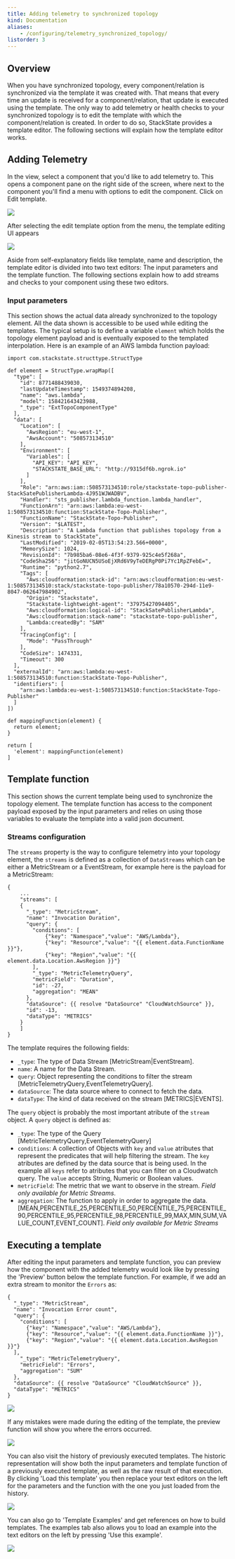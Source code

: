 ```yaml
---
title: Adding telemetry to synchronized topology
kind: Documentation
aliases:
    - /configuring/telemetry_synchronized_topology/
listorder: 3
---
```


## Overview
When you have synchronized topology, every component/relation is synchronized via the template it was created with. That means that every time an update is received for a component/relation, that update is executed using the template. The only way to add telemetry or health checks to your synchronized topology is to edit the template with which the component/relation is created. In order to do so, StackState provides a template editor. The following sections will explain how the template editor works.

## Adding Telemetry
In the view, select a component that you'd like to add telemetry to. This opens a component pane on the right side of the screen, where next to the component you'll find a menu with options to edit the component. Click on Edit template.

<img src="/images/guides/topology/edit_template.png"/>

After selecting the edit template option from the menu, the template editing UI appears

<img src="/images/guides/topology/template_editor.png"/>

Aside from self-explanatory fields like template, name and description, the template editor is divided into two text editors: The input parameters and the template function. The following sections explain how to add streams and checks to your component using these two editors.

### Input parameters
This section shows the actual data already synchronized to the topology element. All the data shown is accessible to be used while editing the templates. The typical setup is to define a variable `element` which holds the topology element payload and is eventually exposed to the templated interpolation. Here is an example of an AWS lambda function payload:
```
import com.stackstate.structtype.StructType

def element = StructType.wrapMap([
  "type": [
    "id": 8771488439030,
    "lastUpdateTimestamp": 1549374894208,
    "name": "aws.lambda",
    "model": 158421643423988,
    "_type": "ExtTopoComponentType"
  ],
  "data": [
    "Location": [
      "AwsRegion": "eu-west-1",
      "AwsAccount": "508573134510"
    ],
    "Environment": [
      "Variables": [
        "API_KEY": "API_KEY",
        "STACKSTATE_BASE_URL": "http://9315df6b.ngrok.io"
      ]
    ],
    "Role": "arn:aws:iam::508573134510:role/stackstate-topo-publisher-StackSatePublisherLambda-4J951WJWADBV",
    "Handler": "sts_publisher.lambda_function.lambda_handler",
    "FunctionArn": "arn:aws:lambda:eu-west-1:508573134510:function:StackState-Topo-Publisher",
    "FunctionName": "StackState-Topo-Publisher",
    "Version": "$LATEST",
    "Description": "A Lambda function that publishes topology from a Kinesis stream to StackState",
    "LastModified": "2019-02-05T13:54:23.566+0000",
    "MemorySize": 1024,
    "RevisionId": "7b985ba6-08e6-4f3f-9379-925c4e5f268a",
    "CodeSha256": "jitGoNUCN5USoEjXRd6V9yTeDERgP0Pi7Yc1RpZFebE=",
    "Runtime": "python2.7",
    "Tags": [
      "Aws:cloudformation:stack-id": "arn:aws:cloudformation:eu-west-1:508573134510:stack/stackstate-topo-publisher/78a10570-294d-11e9-8047-062647984902",
      "Origin": "Stackstate",
      "Stackstate-lightweight-agent": "37975427094405",
      "Aws:cloudformation:logical-id": "StackSatePublisherLambda",
      "Aws:cloudformation:stack-name": "stackstate-topo-publisher",
      "Lambda:createdBy": "SAM"
    ],
    "TracingConfig": [
      "Mode": "PassThrough"
    ],
    "CodeSize": 1474331,
    "Timeout": 300
  ],
  "externalId": "arn:aws:lambda:eu-west-1:508573134510:function:StackState-Topo-Publisher",
  "identifiers": [
    "arn:aws:lambda:eu-west-1:508573134510:function:StackState-Topo-Publisher"
  ]
])

def mappingFunction(element) {
  return element;
}

return [
  'element': mappingFunction(element)
]
```


## Template function
This section shows the current template being used to synchronize the topology element. The template function has access to the component payload exposed by the input parameters and relies on using those variables to evaluate the template into a valid json document.

### Streams configuration
The `streams` property is the way to configure telemetry into your topology element, the `streams` is defined as a collection of `DataStreams` which can be either a MetricStream or a EventStream, for example here is the payload for a MetricStream:

```
{
	...
	"streams": [
    {
      "_type": "MetricStream",
      "name": "Invocation Duration",
      "query": {
        "conditions": [
            {"key": "Namespace","value": "AWS/Lambda"},
            {"key": "Resource","value": "{{ element.data.FunctionName }}"},
            {"key": "Region","value": "{{ element.data.Location.AwsRegion }}"}
        ],
        "_type": "MetricTelemetryQuery",
        "metricField": "Duration",
        "id": -27,
        "aggregation": "MEAN"
      },
      "dataSource": {{ resolve "DataSource" "CloudWatchSource" }},
      "id": -13,
      "dataType": "METRICS"
    }
	]
}
```
The template requires the following fields:
* `_type`: The type of Data Stream [MetricStream|EventStream].
* `name`: A name for the Data Stream.
* `query`: Object representing the conditions to filter the stream [MetricTelemetryQuery,EventTelemetryQuery].
* `dataSource`: The data source where to connect to fetch the data.
* `dataType`: The kind of data received on the stream [METRICS|EVENTS].

The `query` object is probably the most important atribute of the `stream` object. A `query` object is defined as:
* `_type`: The type of the Query [MetricTelemetryQuery,EventTelemetryQuery]
* `conditions`: A collection of Objects with `key` and `value` atributes that represent the predicates that will help filtering the stream. The `key` atributes are defined by the data source that is being used. In the example all `keys` refer to atributes that you can filter on a Cloudwatch query. The `value` accepts String, Numeric or Boolean values.
* `metricField`: The metric that we want to observe in the stream. *Field only available for Metric Streams*.
* `aggregation`: The function to apply in order to aggregate the data. [MEAN,PERCENTILE_25,PERCENTILE_50,PERCENTILE_75,PERCENTILE_90,PERCENTILE_95,PERCENTILE_98,PERCENTILE_99,MAX,MIN,SUM,VALUE_COUNT,EVENT_COUNT]. *Field only available for Metric Streams*

## Executing a template
After editing the input parameters and template function, you can preview how the component with the added telemetry would look like  by pressing the 'Preview' button below the template function. For example, if we add an extra stream to monitor the `Errors` as:
```
{
  "_type": "MetricStream",
  "name": "Invocation Error count",
  "query": {
    "conditions": [
      {"key": "Namespace","value": "AWS/Lambda"},
      {"key": "Resource","value": "{{ element.data.FunctionName }}"},
      {"key": "Region","value": "{{ element.data.Location.AwsRegion }}"}
  ],
    "_type": "MetricTelemetryQuery",
    "metricField": "Errors",
    "aggregation": "SUM"
  },
  "dataSource": {{ resolve "DataSource" "CloudWatchSource" }},
  "dataType": "METRICS"
}
```

<img src="/images/guides/template_editor/preview_new_stream.png"/>

If any mistakes were made during the editing of the template, the preview function will show you where the errors occurred.

<img src="/images/guides/template_editor/template_editor_error_feedback.png"/>

You can also visit the history of previously executed templates. The historic representation will show both the input parameters and template function of a previously executed template, as well as the raw result of that execution. By clicking 'Load this template' you then replace your text editors on the left for the parameters and the function with the one you just loaded from the history.

<img src="/images/guides/template_editor/template_editor_history.png"/>

You can also go to 'Template Examples' and get references on how to build templates. The examples tab also allows you to load an example into the text editors on the left by pressing 'Use this example'.

<img src="/images/guides/template_editor/template_editor_examples.png"/>
